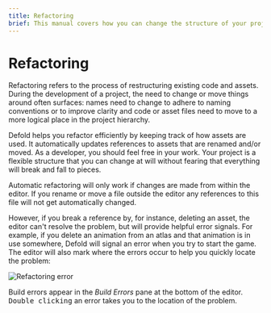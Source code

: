 ```yaml
---
title: Refactoring
brief: This manual covers how you can change the structure of your project easily with the help of powerful refactoring.
---
```


# Refactoring

Refactoring refers to the process of restructuring existing code and assets. During the development of a project, the need to change or move things around often surfaces: names need to change to adhere to naming conventions or to improve clarity and code or asset files need to move to a more logical place in the project hierarchy.

Defold helps you refactor efficiently by keeping track of how assets are used. It automatically updates references to assets that are renamed and/or moved. As a developer, you should feel free in your work. Your project is a flexible structure that you can change at will without fearing that everything will break and fall to pieces.

<div class='important' markdown='1'>
Automatic refactoring will only work if changes are made from within the editor. If you rename or move a file outside the editor any references to this file will not get automatically changed.
</div>

However, if you break a reference by, for instance, deleting an asset, the editor can't resolve the problem, but will provide helpful error signals. For example, if you delete an animation from an atlas and that animation is in use somewhere, Defold will signal an error when you try to start the game. The editor will also mark where the errors occur to help you quickly locate the problem:

![Refactoring error](../images/workflow/delete_error.png)

Build errors appear in the *Build Errors* pane at the bottom of the editor. <kbd>Double clicking</kbd> an error takes you to the location of the problem.
